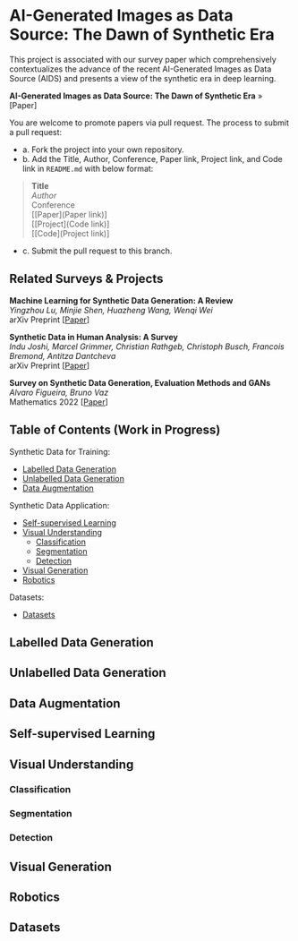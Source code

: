 # AI-Generated Images as Data Source: The Dawn of Synthetic Era
This project is associated with our survey paper which comprehensively contextualizes the advance of the recent AI-Generated Images as Data Source (AIDS) and presents a view of the synthetic era in deep learning.

**AI-Generated Images as Data Source: The Dawn of Synthetic Era** » [Paper]

You are welcome to promote papers via pull request.
The process to submit a pull request:
- a. Fork the project into your own repository.
- b. Add the Title, Author, Conference, Paper link, Project link, and Code link in `README.md` with below format:
>**Title**<br>
>*Author*<br>
>Conference  
>[[Paper](Paper link)]  
>[[Project](Code link)]  
>[[Code](Project link)]  
- c. Submit the pull request to this branch.

## Related Surveys & Projects
**Machine Learning for Synthetic Data Generation: A Review**  
*Yingzhou Lu, Minjie Shen, Huazheng Wang, Wenqi Wei*  
arXiv Preprint [[Paper](https://arxiv.org/abs/2302.04062)]

**Synthetic Data in Human Analysis: A Survey**  
*Indu Joshi, Marcel Grimmer, Christian Rathgeb, Christoph Busch, Francois Bremond, Antitza Dantcheva*  
arXiv Preprint [[Paper](https://arxiv.org/abs/2208.09191)]

**Survey on Synthetic Data Generation, Evaluation Methods and GANs**  
*Alvaro Figueira, Bruno Vaz*  
Mathematics 2022 [[Paper](https://www.mdpi.com/2227-7390/10/15/2733)]

## Table of Contents (Work in Progress)
Synthetic Data for Training:
- [Labelled Data Generation](#LabelledDataGeneration-link)
- [Unlabelled Data Generation](#UnlabelledDataGeneration-link)
- [Data Augmentation](#DataAugmentation-link)

Synthetic Data Application:
- [Self-supervised Learning](#SelfsupervisedLearning-link)
- [Visual Understanding](#VisualUnderstanding-link)
  - [Classification](#Classification-link)
  - [Segmentation](#Segmentation-link)
  - [Detection](#Detection-link)
- [Visual Generation](#VisualGeneration-link)
- [Robotics](#Robotics-link)

Datasets:
- [Datasets](#Datasets-link)

## Labelled Data Generation
<a id="LabelledDataGeneration-link"></a>

## Unlabelled Data Generation
<a id="UnlabelledDataGeneration-link"></a>

## Data Augmentation
<a id="DataAugmentation-link"></a>

## Self-supervised Learning
<a id="SelfsupervisedLearning-link"></a>

## Visual Understanding
<a id="VisualUnderstanding-link"></a>

### Classification
<a id="Classification-link"></a>

### Segmentation
<a id="Segmentation-link"></a>

### Detection
<a id="Detection-link"></a>

## Visual Generation
<a id="VisualGeneration-link"></a>

## Robotics
<a id="Robotics-link"></a>

## Datasets
<a id="Datasets-link"></a>
